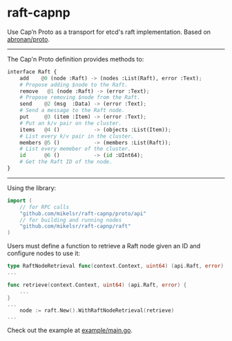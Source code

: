 # raft-capnp

Use Cap’n Proto as a transport for etcd's raft implementation.
Based on [abronan/proto](https://github.com/abronan/proton).

---

The Cap'n Proto definition provides methods to:

```python
interface Raft {
    add    @0 (node :Raft) -> (nodes :List(Raft), error :Text);
    # Propose adding $node to the Raft.
    remove   @1 (node :Raft) -> (error :Text);
    # Propose removing $node from the Raft.
    send    @2 (msg  :Data) -> (error :Text);
    # Send a message to the Raft node.
    put     @3 (item :Item) -> (error :Text);
    # Put an k/v pair on the cluster.
    items   @4 ()           -> (objects :List(Item));
    # List every k/v pair in the cluster.
    members @5 ()           -> (members :List(Raft));
    # List every memeber of the cluster.
    id      @6 ()           -> (id :UInt64);
    # Get the Raft ID of the node.
}
```

---

Using the library:

```go
import (
    // for RPC calls
    "github.com/mikelsr/raft-capnp/proto/api"
    // for building and running nodes
	"github.com/mikelsr/raft-capnp/raft"
)
```

Users must define a function to retrieve a Raft node given an ID and configure
nodes to use it:

```go
type RaftNodeRetrieval func(context.Context, uint64) (api.Raft, error)
...

func retrieve(context.Context, uint64) (api.Raft, error) {
    ...
}
...
    node := raft.New().WithRaftNodeRetrieval(retrieve)
...
```

Check out the example at
[example/main.go](https://github.com/mikelsr/raft-capnp/blob/main/example/main.go).

